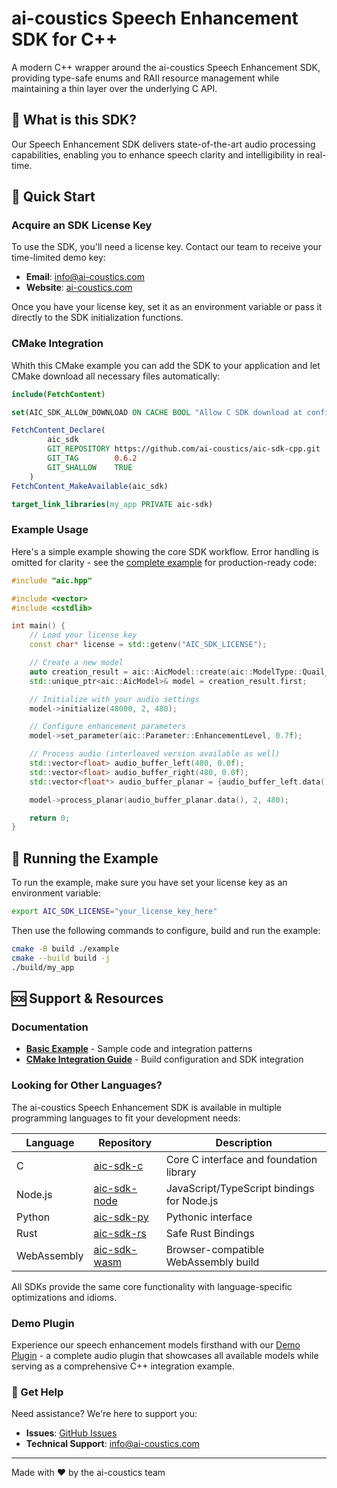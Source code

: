 # ai-coustics Speech Enhancement SDK for C++

A modern C++ wrapper around the ai-coustics Speech Enhancement SDK, providing type-safe enums and RAII resource management while maintaining a thin layer over the underlying C API.

## 🎯 What is this SDK?

Our Speech Enhancement SDK delivers state-of-the-art audio processing capabilities, enabling you to enhance speech clarity and intelligibility in real-time.

## 🚀 Quick Start

### Acquire an SDK License Key

To use the SDK, you'll need a license key. Contact our team to receive your time-limited demo key:

- **Email**: [info@ai-coustics.com](mailto:info@ai-coustics.com)
- **Website**: [ai-coustics.com](https://ai-coustics.com)

Once you have your license key, set it as an environment variable or pass it directly to the SDK initialization functions.

### CMake Integration

Whith this CMake example you can add the SDK to your application and let CMake download all necessary files automatically:

```cmake
include(FetchContent)

set(AIC_SDK_ALLOW_DOWNLOAD ON CACHE BOOL "Allow C SDK download at configure time")

FetchContent_Declare(
        aic_sdk
        GIT_REPOSITORY https://github.com/ai-coustics/aic-sdk-cpp.git
        GIT_TAG        0.6.2
        GIT_SHALLOW    TRUE
    )
FetchContent_MakeAvailable(aic_sdk)

target_link_libraries(my_app PRIVATE aic-sdk)
```

### Example Usage

Here's a simple example showing the core SDK workflow. Error handling is omitted for clarity - see the [complete example](example/main.cpp) for production-ready code:

```cpp
#include "aic.hpp"

#include <vector>
#include <cstdlib>

int main() {
    // Load your license key
    const char* license = std::getenv("AIC_SDK_LICENSE");

    // Create a new model
    auto creation_result = aic::AicModel::create(aic::ModelType::Quail_S48, license);
    std::unique_ptr<aic::AicModel>& model = creation_result.first;

    // Initialize with your audio settings
    model->initialize(48000, 2, 480);

    // Configure enhancement parameters
    model->set_parameter(aic::Parameter::EnhancementLevel, 0.7f);

    // Process audio (interleaved version available as well)
    std::vector<float> audio_buffer_left(480, 0.0f);
    std::vector<float> audio_buffer_right(480, 0.0f);
    std::vector<float*> audio_buffer_planar = {audio_buffer_left.data(), audio_buffer_right.data()};

    model->process_planar(audio_buffer_planar.data(), 2, 480);

    return 0;
}
```

## 🏃 Running the Example

To run the example, make sure you have set your license key as an environment variable:

```bash
export AIC_SDK_LICENSE="your_license_key_here"
```

Then use the following commands to configure, build and run the example:

```sh
cmake -B build ./example
cmake --build build -j
./build/my_app
```

## 🆘 Support & Resources

### Documentation
- **[Basic Example](example/main.cpp)** - Sample code and integration patterns
- **[CMake Integration Guide](example/CMakeLists.txt)** - Build configuration and SDK integration

### Looking for Other Languages?
The ai-coustics Speech Enhancement SDK is available in multiple programming languages to fit your development needs:

| Language | Repository | Description |
|----------|------------|-------------|
| C | [aic-sdk-c](https://github.com/ai-coustics/aic-sdk-c) | Core C interface and foundation library |
| Node.js | [aic-sdk-node](https://github.com/ai-coustics/aic-sdk-node) | JavaScript/TypeScript bindings for Node.js |
| Python | [aic-sdk-py](https://github.com/ai-coustics/aic-sdk-py) | Pythonic interface |
| Rust | [aic-sdk-rs](https://github.com/ai-coustics/aic-sdk-rs) | Safe Rust Bindings |
| WebAssembly | [aic-sdk-wasm](https://github.com/ai-coustics/aic-sdk-wasm) | Browser-compatible WebAssembly build |

All SDKs provide the same core functionality with language-specific optimizations and idioms.

### Demo Plugin
Experience our speech enhancement models firsthand with our [Demo Plugin](https://github.com/ai-coustics/aic-sdk-plugin) - a complete audio plugin that showcases all available models while serving as a comprehensive C++ integration example.

### 💬 Get Help
Need assistance? We're here to support you:
- **Issues**: [GitHub Issues](https://github.com/ai-coustics/aic-sdk-cpp/issues)
- **Technical Support**: [info@ai-coustics.com](mailto:info@ai-coustics.com)

---

Made with ❤️ by the ai-coustics team
